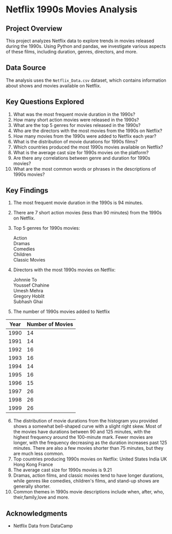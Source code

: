 # Netflix 1990s Movies Analysis

## Project Overview

This project analyzes Netflix data to explore trends in movies released during the 1990s. Using Python and pandas, we investigate various aspects of these films, including duration, genres, directors, and more.

## Data Source

The analysis uses the `Netflix_Data.csv` dataset, which contains information about shows and movies available on Netflix.

## Key Questions Explored

1. What was the most frequent movie duration in the 1990s?
2. How many short action movies were released in the 1990s?
3. What are the top 5 genres for movies released in the 1990s?
4. Who are the directors with the most movies from the 1990s on Netflix?
5. How many movies from the 1990s were added to Netflix each year?
6. What is the distribution of movie durations for 1990s films?
7. Which countries produced the most 1990s movies available on Netflix?
8. What is the average cast size for 1990s movies on the platform?
9. Are there any correlations between genre and duration for 1990s movies?
10. What are the most common words or phrases in the descriptions of 1990s movies?

## Key Findings

1. The most frequent movie duration in the 1990s is 94 minutes.
2. There are 7 short action movies (less than 90 minutes) from the 1990s on Netflix.
3. Top 5 genres for 1990s movies:

   Action  
   Dramas  
   Comedies  
   Children  
   Classic Movies
4. Directors with the most 1990s movies on Netflix:

   Johnnie To  
   Youssef Chahine  
   Umesh Mehra  
   Gregory Hoblit  
   Subhash Ghai
5. The number of 1990s movies added to Netflix

| Year | Number of Movies |
| ---- | ---------------- |
| 1990 | 14               |
| 1991 | 14               |
| 1992 | 16               |
| 1993 | 16               |
| 1994 | 14               |
| 1995 | 16               |
| 1996 | 15               |
| 1997 | 26               |
| 1998 | 26               |
| 1999 | 26               |

6. The distribution of movie durations from the histogram you provided shows a somewhat bell-shaped curve with a slight right skew. Most of the movies have durations between 90 and 125 minutes, with the highest frequency around the 100-minute mark. Fewer movies are longer, with the frequency decreasing as the duration increases past 125 minutes. There are also a few movies shorter than 75 minutes, but they are much less common.
7. Top countries producing 1990s movies on Netflix:
   United States
   India
   UK
   Hong Kong
   France
8. The average cast size for 1990s movies is 9.21
9. Dramas, action films, and classic movies tend to have longer durations, while genres like comedies, children's films, and stand-up shows are generally shorter.
10. Common themes in 1990s movie descriptions include when, after, who, their,family,love and more.

## Acknowledgments

- Netflix Data from DataCamp
